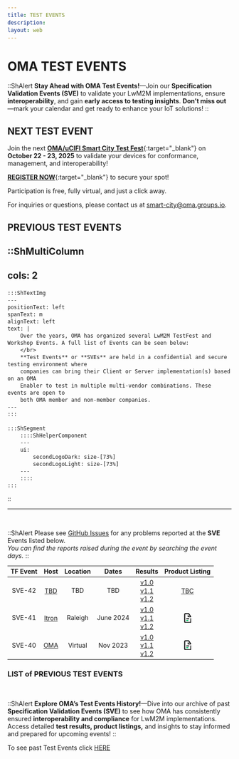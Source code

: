 ```yaml
---
title: TEST EVENTS
description:
layout: web
---
```


# OMA TEST EVENTS

::ShAlert
**Stay Ahead with OMA Test Events!**—Join our **Specification Validation Events (SVE)** to validate your LwM2M implementations, ensure **interoperability**, and gain **early access to testing insights**. **Don’t miss out**—mark your calendar and get ready to enhance your IoT solutions!
::

## NEXT TEST EVENT

Join the next [**OMA/uCIFI Smart City Test Fest**](https://app.hubspot.com/pages/21247113/editor/196929223738/content){:target="_blank"} on **October 22 - 23, 2025** to validate your devices for conformance, management, and interoperability!  

[**REGISTER NOW**](https://docs.google.com/forms/d/1Yr7mGutsiZe9GLU7gNyTYB7yLZiDTEnk38M_QB6TWbE/viewform?ts=68d2f3e6&edit_requested=true&pli=1){:target="_blank"} to secure your spot!  

Participation is free, fully virtual, and just a click away.  

For inquiries or questions, please contact us at [smart-city@oma.groups.io](mailto:smart-city@oma.groups.io).

## PREVIOUS TEST EVENTS

::ShMultiColumn
---
cols: 2
---

    :::ShTextImg
    ---
    positionText: left
    spanText: m
    alignText: left
    text: |
        Over the years, OMA has organized several LwM2M TestFest and Workshop Events. A full list of Events can be seen below:
        </br>
        **Test Events** or **SVEs** are held in a confidential and secure testing environment where
        companies can bring their Client or Server implementation(s) based on an OMA
        Enabler to test in multiple multi-vendor combinations. These events are open to
        both OMA member and non-member companies.
    ---
    :::

    :::ShSegment    
        ::::ShHelperComponent
        ---
        ui:
            secondLogoDark: size-[73%]
            secondLogoLight: size-[73%]
        ---
        ::::
    :::
::

<hr/>

</br>

::ShAlert
Please see <a href="https://github.com/OpenMobileAlliance/OMA_LwM2M_for_Developers/issues" target="_blank">GitHub Issues</a> for any problems reported at the **SVE** Events listed below.
</br>
_You can find the reports raised during the event by searching the event days._
::
</br>

<table>
    <thead>
        <tr>
            <th>TF Event</th>
            <th>Host</th>
            <th>Location</th>
            <th>Dates</th>
            <th>Results</th>
            <th>Product Listing</th>     
        </tr>
    </thead>
    <tbody>
        <tr>
            <td>SVE-42</td>
            <td><a href="" target="_blank">TBD</a></td>
            <td>TBD</td>
            <td>TBD</td>
            <td>
            <a href="" target="_blank"> v1.0</a></br>
            <a href="" target="_blank"> v1.1</a></br>
            <a href="" target="_blank"> v1.2</a> 
            </td>
            <td><a href="" target="_blank">TBC</a></td>
        </tr>
        <tr>
            <td>SVE-41</td>
            <td><a href="https://na.itron.com/" target="_blank">Itron</a></td>
            <td>Raleigh</td>
            <td>June 2024</td>
            <td>
            <a href="https://www.openmobilealliance.org/test_events/SVE-41/Test%20Results/OMA-SVE-41%20(Raleigh,USA),%2010-13%20June%202024_Event-Conglomerated-Test_Results_LwM2M%20v1_0.pdf" target="_blank"> v1.0</a></br>
            <a href="https://openmobilealliance.org/test_events/SVE-41/Test%20Results/OMA-SVE-41%20(Raleigh,USA),%2010-13%20June%202024_Event%20Conglomerated-Test_Results-LwM2M%20v1_1.pdf" target="_blank"> v1.1</a></br>
            <a href="https://openmobilealliance.org/test_events/SVE-41/Test%20Results/OMA-SVE-41%20(Raleigh,USA),%2010-13%20June%202024_Event%20Conglomerated-Test_Results-LwM2M%20v1_2.pdf" target="_blank"> v1.2</a> 
            </td>
            <td><a href="/specifications/resources/product-listing"><img src="/images/events/page.png"  alt="Product Listing Webpage"></a></td>
        </tr>
        <tr>
            <td>SVE-40</td>
            <td><a href="" target="_blank">OMA</a></td>
            <td>Virtual</td>
            <td>Nov 2023</td>
             <td><a href="https://openmobilealliance.org/test_events/VSVE-40/SVE-40_15-21-Nov-2023_Event-Conglomerated-Test-Results-LwM2M-v1_0.pdf" target="_blank"> v1.0</a></br> 
             <a href="https://openmobilealliance.org/test_events/VSVE-40/SVE-40_15-21-Nov-2023_Event-Conglomerated-Test-Results-LwM2M-v1_1.pdf" target="_blank"> v1.1</a></br>
             <a href="https://openmobilealliance.org/test_events/VSVE-40/SVE-40_15-21-Nov-2023_Event-Conglomerated-Test-Results-LwM2M-v1_2.pdf" target="_blank"> v1.2</a>
             </td>
            <td><a href="/specifications/resources/product-listing"><img src="/images/events/page.png"  alt="Product Listing Webpage"></a></td>
        </tr>
    </body>
</table>

<style scoped>

th, td {
    vertical-align: middle !important;
    text-align: center !important;
}

td a {
    display: inline-block !important;
    vertical-align: middle !important;
}

img {
    vertical-align: middle !important;
}

</style>


### LIST of PREVIOUS TEST EVENTS

</br>

::ShAlert
**Explore OMA’s Test Events History!**—Dive into our archive of past **Specification Validation Events (SVE)** to see how OMA has consistently ensured **interoperability and compliance** for LwM2M implementations. Access detailed **test results, product listings,** and insights to stay informed and prepared for upcoming events!
::

To see past Test Events click [HERE](/oma-events/past-sve)
